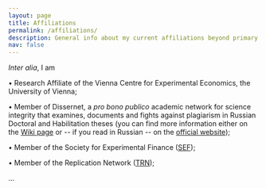 ```yaml
---
layout: page
title: Affiliations
permalink: /affiliations/
description: General info about my current affiliations beyond primary ones.
nav: false
---
```


<i>Inter alia</i>, I am 

&#x2022; Research Affiliate of the Vienna Centre for Experimental Economics, the University of Vienna;

&#x2022; Member of Dissernet, a <i>pro bono publico</i> academic network for science integrity that examines, documents and fights against plagiarism in Russian Doctoral and Habilitation theses (you can find more information either on the [Wiki page](https://en.wikipedia.org/wiki/Dissernet) or -- if you read in Russian -- on the [official website](https://www.dissernet.org/));

&#x2022; Member of the Society for Experimental Finance ([SEF](https://www.experimentalfinance.org/));

&#x2022; Member of the Replication Network ([TRN](https://replicationnetwork.com/));


...
